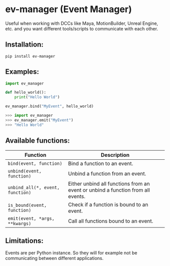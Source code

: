 # ev-manager (Event Manager)

Useful when working with DCCs like Maya, MotionBuilder, Unreal Engine, etc. and you want different tools/scripts to communicate with each other.

## Installation:
```batch
pip install ev-manager
```

## Examples:

```python
import ev_manager

def hello_world():
    print("Hello World")

ev_manager.bind("MyEvent", hello_world)
```

```python
>>> import ev_manager
>>> ev_manager.emit("MyEvent")
>>> "Hello World"
```

## Available functions:

| Function | Description |
| --- | --- |
| `bind(event, function)` | Bind a function to an event. |
| `unbind(event, function)` | Unbind a function from an event. |
| `unbind_all(*, event, function)` | Either unbind all functions from an event or unbind a function from all events. |
| `is_bound(event, function)` | Check if a function is bound to an event. |
| `emit(event, *args, **kwargs)` | Call all functions bound to an event. |


## Limitations:
Events are per Python instance. So they will for example not be communicating between different applications.